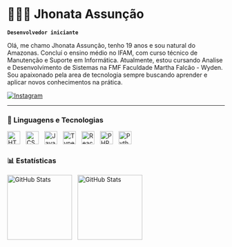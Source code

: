 # 👩🏻‍💻 Jhonata Assunção

**`Desenvolvedor iniciante`**

Olá, me chamo Jhonata Assunção, tenho 19 anos e sou natural do Amazonas. Concluí o ensino médio no IFAM, com curso técnico de Manutenção e Suporte em Informática. Atualmente, estou cursando Analise e Desenvolvimento de Sistemas na FMF Faculdade Martha Falcão - Wyden. Sou apaixonado pela area de tecnologia sempre buscando aprender e aplicar novos conhecimentos na prática.

<p align="left">
    <a href="https://www.instagram.com/jhon.tml/">
        <img 
            alt="Instagram" 
            title="fallow me" 
            src="https://custom-icon-badges.demolab.com/badge/Instagram-blue?style=for-the-badge&logo=instagram&logoColor=white"
        />
    </a>
</p>

---

### 🤖 Linguagens e Tecnologias

<img 
    align="left" 
    alt="HTML"
    title="HTML" 
    width="30px" 
    style="padding-right: 10px;" 
    src="https://cdn.jsdelivr.net/gh/devicons/devicon@latest/icons/html5/html5-original.svg" 
/>
<img 
    align="left" 
    alt="CSS" 
    title="CSS"
    width="30px" 
    style="padding-right: 10px;" 
    src="https://cdn.jsdelivr.net/gh/devicons/devicon@latest/icons/css3/css3-original.svg" 
/>
<img 
    align="left" 
    alt="JavaScript" 
    title="JavaScript"
    width="30px" 
    style="padding-right: 10px;" 
    src="https://cdn.jsdelivr.net/gh/devicons/devicon@latest/icons/javascript/javascript-original.svg" 
/>
<img 
    align="left" 
    alt="TypeScript"
    title="TypeScript" 
    width="30px" 
    style="padding-right: 10px;" 
    src="https://cdn.jsdelivr.net/gh/devicons/devicon@latest/icons/typescript/typescript-original.svg" 
/>
<img 
    align="left" 
    alt="React"
    title="React" 
    width="30px" 
    style="padding-right: 10px;" 
    src="https://cdn.jsdelivr.net/gh/devicons/devicon@latest/icons/react/react-original.svg" 
/>
<img 
    align="left" 
    alt="PHP" 
    title="PHP"
    width="30px" 
    style="padding-right: 10px;" 
    src="https://cdn.jsdelivr.net/gh/devicons/devicon@latest/icons/php/php-original.svg" 
/>
<img 
    align="left" 
    alt="Python" 
    title="Python"
    width="30px" 
    style="padding-right: 10px;" 
    src="https://cdn.jsdelivr.net/gh/devicons/devicon@latest/icons/python/python-original.svg" 
/>

<br/>
<br/>

### 📊 Estatísticas

<p>
  <img 
    align="left" 
    alt="GitHub Stats" 
    height="150" 
    style="padding-right: 10px;" 
    src="https://github-readme-stats.vercel.app/api?username=JhonAssuncao&show_icons=true&theme=synthwave&locale=pt-br" 
  />

<img 
      align="left" 
      alt="GitHub Stats" 
      height="150"
      style="padding-right: 10px;" 
      src="https://github-readme-stats.vercel.app/api?username=JhonAssuncao&show_icons=true&theme=synthwave&locale=pt-br&layout=compact&custom_title=Tecnologias&langs_count=9" 
  />

</p>

